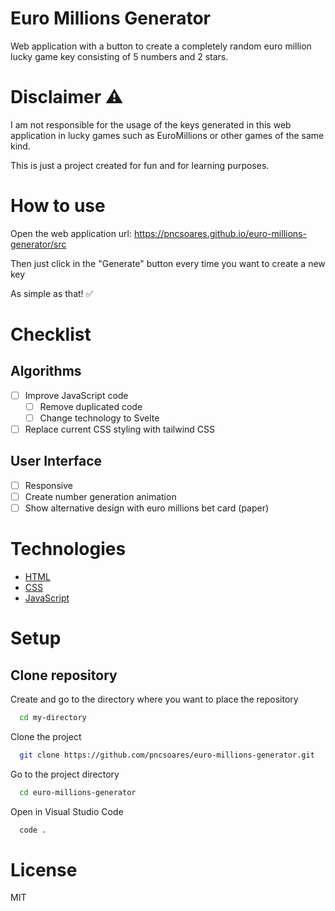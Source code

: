 # Euro Millions Generator

Web application with a button to create a completely random euro million lucky game key consisting of 5 numbers and 2 stars.

# Disclaimer ⚠️

I am not responsible for the usage of the keys generated in this web application in lucky games such as EuroMillions or other games of the same kind.

This is just a project created for fun and for learning purposes.

# How to use

Open the web application url: https://pncsoares.github.io/euro-millions-generator/src

Then just click in the "Generate" button every time you want to create a new key

As simple as that! ✅

# Checklist

## Algorithms

- [ ] Improve JavaScript code
  - [ ] Remove duplicated code
  - [ ] Change technology to Svelte
- [ ] Replace current CSS styling with tailwind CSS

## User Interface

- [ ] Responsive
- [ ] Create number generation animation
- [ ] Show alternative design with euro millions bet card (paper)

# Technologies

- [HTML](https://developer.mozilla.org/en-US/docs/Web/HTML)
- [CSS](https://developer.mozilla.org/en-US/docs/Web/CSS)
- [JavaScript](https://developer.mozilla.org/en-US/docs/Web/JavaScript)

# Setup

## Clone repository

Create and go to the directory where you want to place the repository

```bash
  cd my-directory
```

Clone the project

```bash
  git clone https://github.com/pncsoares/euro-millions-generator.git
```

Go to the project directory

```bash
  cd euro-millions-generator
```

Open in Visual Studio Code

```bash
  code .
```

# License

MIT
